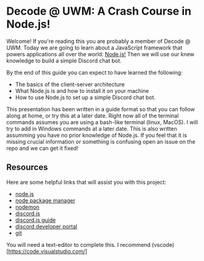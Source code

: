 # Decode @ UWM: A Crash Course in Node.js!
Welcome!  If you're reading this you are probably a member of Decode @ UWM.  Today we are going to learn about a JavaScript framework that powers applications all over the world: [Node.js!](https://nodejs.org/en/) Then we will use our knew knowledge to build a simple Discord chat bot. 

By the end of this guide you can expect to have learned the following:
- The basics of the client-server architecture 
- What Node.js is and how to install it on your machine
- How to use Node.js to set up a simple Discord chat bot. 

This presentation has been written in a guide format so that you can follow along at home, or try this at a later date.  Right now all of the terminal commands assumes you are using a bash-like terminal (linux, MacOS).  I will try to add in Windows commands at a later date.  This is also written assumming you have no prior knowledge of Node.js.  If you feel that it is missing crucial information or something is confusing open an issue on the repo and we can get it fixed!

## Resources 
Here are some helpful links that will assist you with this project:
- [node.js](https://nodejs.org/en/)
- [node package manager](https://www.npmjs.com/)
- [nodemon](https://nodemon.io/)
- [discord.js](https://discord.js.org/?source=post_page---------------------------#/)
- [discord.js guide](https://discordjs.guide/)
- [discord developer portal](https://discord.com/developers/applications)
- [git](https://git-scm.com/)

You will need a text-editor to complete this.  I recommend (vscode)[https://code.visualstudio.com/]




